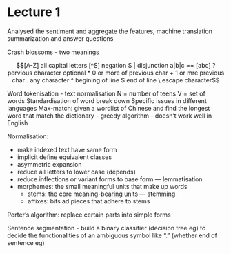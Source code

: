 # Lecture 1

Analysed the sentiment and aggregate the features, machine translation
summarization and answer questions

Crash blossoms - two meanings

```math
[A-Z] all capital letters
[^S] negation S
| disjunction a|b|c == [abc]
? pervious character optional
* 0 or more of previous char
+ 1 or mre previous char
. any character
^ begining of line
$ end of line
\ escape character
```

Word tokenisation - text normalisation
N = number of teens
V = set of words
Standardisation of word break down
Specific issues in different languages
Max-match: given a wordlist of Chinese and find the longest word that match the dictionary - greedy algorithm - doesn’t work well in English

Normalisation:

- make indexed text have same form
- implicit define equivalent classes
- asymmetric expansion
- reduce all letters to lower case (depends)
- reduce inflections or variant forms to base form — lemmatisation
- morphemes: the small meaningful units that make up words
  - stems: the core meaning-bearing units — stemming
  - affixes: bits ad pieces that adhere to stems

Porter’s algorithm: replace certain parts into simple forms

Sentence segmentation - build a binary classifier (decision tree eg) to decide the functionalities of an ambiguous symbol like “.” (whether end of sentence eg)
